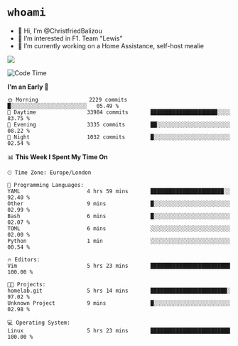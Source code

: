 # `whoami`

- 👋 Hi, I’m @ChristfriedBalizou
- 👀 I’m interested in F1. Team "Lewis"
- 🌱 I’m currently working on a Home Assistance, self-host mealie
<!--
- 💞️ I’m looking to collaborate on
- 📫 How to reach me /dev/stdin
-->


![](https://github-readme-stats.vercel.app/api?username=Christfriedbalizou&show_icons=true&hide_title=true&theme=solarized-dark&count_private=true&hide=stars)
<!-- 
  ![](https://github-readme-stats.vercel.app/api/top-langs/?username=Christfriedbalizou&show_icons=true&hide_title=true&theme=solarized-dark&layout=compact&show_icons=true&count_private=false)
-->


<!--START_SECTION:waka-->
![Code Time](http://img.shields.io/badge/Code%20Time-46%20hrs%2013%20mins-blue)

**I'm an Early 🐤** 

```text
🌞 Morning                2229 commits        █░░░░░░░░░░░░░░░░░░░░░░░░   05.49 % 
🌆 Daytime                33984 commits       █████████████████████░░░░   83.75 % 
🌃 Evening                3335 commits        ██░░░░░░░░░░░░░░░░░░░░░░░   08.22 % 
🌙 Night                  1032 commits        █░░░░░░░░░░░░░░░░░░░░░░░░   02.54 % 
```


📊 **This Week I Spent My Time On** 

```text
🕑︎ Time Zone: Europe/London

💬 Programming Languages: 
YAML                     4 hrs 59 mins       ███████████████████████░░   92.40 % 
Other                    9 mins              █░░░░░░░░░░░░░░░░░░░░░░░░   02.99 % 
Bash                     6 mins              █░░░░░░░░░░░░░░░░░░░░░░░░   02.07 % 
TOML                     6 mins              ░░░░░░░░░░░░░░░░░░░░░░░░░   02.00 % 
Python                   1 min               ░░░░░░░░░░░░░░░░░░░░░░░░░   00.54 % 

🔥 Editors: 
Vim                      5 hrs 23 mins       █████████████████████████   100.00 % 

🐱‍💻 Projects: 
homelab.git              5 hrs 14 mins       ████████████████████████░   97.02 % 
Unknown Project          9 mins              █░░░░░░░░░░░░░░░░░░░░░░░░   02.98 % 

💻 Operating System: 
Linux                    5 hrs 23 mins       █████████████████████████   100.00 % 
```


<!--END_SECTION:waka-->


<!---
ChristfriedBalizou/ChristfriedBalizou is a ✨ special ✨ repository because its `README.md` (this file) appears on your GitHub profile.
You can click the Preview link to take a look at your changes.
--->
